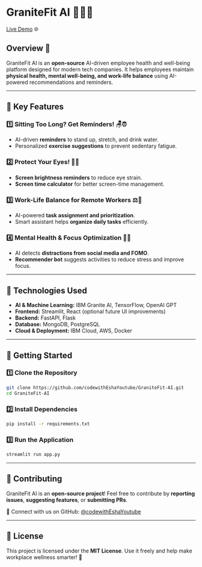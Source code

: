 # GraniteFit AI 🏋️‍♂️🤖

[Live Demo](https://granitefit-ai.streamlit.app/) 🌐  

## Overview 🚀
GraniteFit AI is an **open-source** AI-driven employee health and well-being platform designed for modern tech companies. It helps employees maintain **physical health, mental well-being, and work-life balance** using AI-powered recommendations and reminders.

---

## 🌟 Key Features

### 1️⃣ **Sitting Too Long? Get Reminders!** 🪑⏰
- AI-driven **reminders** to stand up, stretch, and drink water.
- Personalized **exercise suggestions** to prevent sedentary fatigue.

### 2️⃣ **Protect Your Eyes!** 👀💡
- **Screen brightness reminders** to reduce eye strain.
- **Screen time calculator** for better screen-time management.

### 3️⃣ **Work-Life Balance for Remote Workers** ⚖️🏡
- AI-powered **task assignment and prioritization**.
- Smart assistant helps **organize daily tasks** efficiently.

### 4️⃣ **Mental Health & Focus Optimization** 🧠💭
- AI detects **distractions from social media and FOMO**.
- **Recommender bot** suggests activities to reduce stress and improve focus.

---

## 🔧 Technologies Used
- **AI & Machine Learning:** IBM Granite AI, TensorFlow, OpenAI GPT
- **Frontend:** Streamlit, React (optional future UI improvements)
- **Backend:** FastAPI, Flask
- **Database:** MongoDB, PostgreSQL
- **Cloud & Deployment:** IBM Cloud, AWS, Docker

---

## 🚀 Getting Started
### 1️⃣ Clone the Repository
```bash
git clone https://github.com/codewithEshaYoutube/GraniteFit-AI.git
cd GraniteFit-AI
```
### 2️⃣ Install Dependencies
```bash
pip install -r requirements.txt
```
### 3️⃣ Run the Application
```bash
streamlit run app.py
```

---

## 🎯 Contributing
GraniteFit AI is an **open-source project**! Feel free to contribute by **reporting issues**, **suggesting features**, or **submitting PRs**.

📩 Connect with us on GitHub: [@codewithEshaYoutube](https://github.com/codewithEshaYoutube)

---

## 📜 License
This project is licensed under the **MIT License**. Use it freely and help make workplace wellness smarter! 🚀
